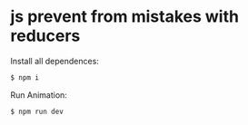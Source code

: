 # js prevent from mistakes with reducers

  Install all dependences:

```bash
$ npm i
```

  Run Animation:

```bash
$ npm run dev
```
